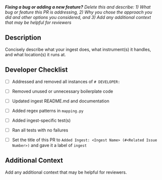 
***Fixing a bug or adding a new feature?*** *Delete this and describe: 1) What bug or
feature this PR is addressing, 2) Why you chose the approach you did and other options
you considered, and 3) Add any additional context that may be helpful for reviewers*

## Description

Concisely describe what your ingest does, what instrument(s) it handles, and what
location(s) it runs at.

## Developer Checklist

* [ ] Addressed and removed all instances of `# DEVELOPER:`
* [ ] Removed unused or unnecessary boilerplate code
* [ ] Updated ingest README.md and documentation
* [ ] Added regex patterns in `mapping.py`
* [ ] Added ingest-specific test(s)
* [ ] Ran all tests with no failures
* [ ] Set the title of this PR to `Added Ingest: <Ingest Name> (#<Related Issue Number>)` and gave it a label of `ingest`


## Additional Context

Add any additional context that may be helpful for reviewers.
